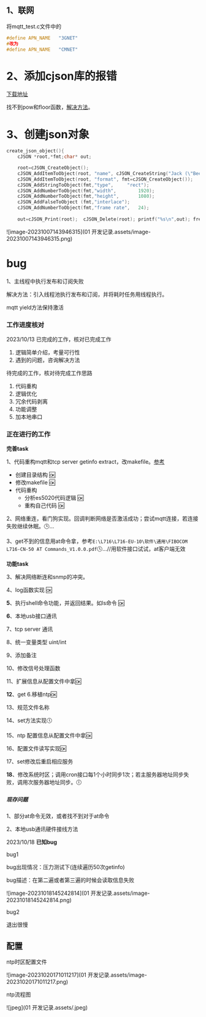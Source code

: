 ## 1、联网

将mqtt_test.c文件中的

```C
#define APN_NAME   "3GNET"
#改为
#define APN_NAME   "CMNET"
```

# 2、添加cjson库的报错

[下载地址](https://sourceforge.net/projects/cjson/)

找不到pow和floor函数，[解决方法](https://blog.csdn.net/loushuishizhong/article/details/96483208)。

# 3、创建json对象

```C
create_json_object(){
	cJSON *root,*fmt;char* out;

	root=cJSON_CreateObject();	
	cJSON_AddItemToObject(root, "name", cJSON_CreateString("Jack (\"Bee\") Nimble"));
	cJSON_AddItemToObject(root, "format", fmt=cJSON_CreateObject());
	cJSON_AddStringToObject(fmt,"type",		"rect");
	cJSON_AddNumberToObject(fmt,"width",		1920);
	cJSON_AddNumberToObject(fmt,"height",		1080);
	cJSON_AddFalseToObject (fmt,"interlace");
	cJSON_AddNumberToObject(fmt,"frame rate",	24);
	
	out=cJSON_Print(root);	cJSON_Delete(root);	printf("%s\n",out);	free(out);	/* Print to text, Delete the cJSON, print it, release the string. */
```

![image-20231007143946315](01 开发记录.assets/image-20231007143946315.png)



# bug

1、主线程中执行发布和订阅失败

解决方法：引入线程池执行发布和订阅，并将耗时任务用线程执行。

mqtt  yield方法保持激活

### 工作进度核对

2023/10/13 已完成的工作，核对已完成工作

1. 逻辑简单介绍，考量可行性
2. 遇到的问题，咨询解决方法

待完成的工作，核对待完成工作思路

1. 代码重构
2. 逻辑优化
3. 冗余代码剥离
4. 功能调整
5. 加本地串口

### 正在进行的工作

**完善task**

1、代码重构mqtt和tcp server getinfo extract，改makefile。[参考](https://gitlab.qiot.cn:8051/embed/simcom/a7608e/es5020)

- 创建目录结构 :ok:
- 修改makefile :ok:
- 代码重构
  - 分析es5020代码逻辑 :ok:
  - 重构自己代码 :ok:

2、网络重连，看门狗实现。回调判断网络是否激活成功；尝试mqtt连接，若连接失败继续休眠。:clock3:...

3、get不到的信息用at命令拿，参考`E:\L716\L716-EU-10\软件\通用\FIBOCOM L716-CN-50 AT Commands_V1.0.0.pdf`:clock4:...//用软件接口试试，at客户端无效

**功能task**

3、解决网络断连和snmp的冲突。

4、log函数实现  :ok:

**5**、执行shell命令功能，并返回结果。如ls命令 :ok:

**6**、本地usb接口通讯

7、tcp server 通讯

8、统一变量类型 uint/int

9、添加备注

10、修改信号处理函数

11、扩展信息从配置文件中拿:ok:

**12**、get 6.移植ntp:ok:

13、规范文件名称

14、set方法实现:clock5:

15、ntp 配置信息从配置文件中拿:ok:

16、配置文件读写实现:ok:

17、set修改后重启相应服务

**18**、修改系统时区；调用cron接口每1个小时同步1次；若主服务器地址同步失败，调用次服务器地址同步。:clock6:

##### **现存问题**

1、部分at命令无效，或者找不到对于at命令

2、本地usb通讯硬件接线方法



2023/10/18 **已知bug**

bug1

bug出现情况：压力测试下(连续遍历50次getinfo)

bug描述：在第二遍或者第三遍的时候会读取信息失败

![image-20231018145242814](01 开发记录.assets/image-20231018145242814.png)

bug2

退出很慢

## 配置

ntp时区配置文件

![image-20231020171011217](01 开发记录.assets/image-20231020171011217.png)

ntp流程图

![jpeg](01 开发记录.assets/.jpeg)
